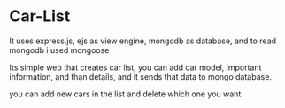 # Car-List
It uses express.js, ejs as view engine, mongodb as database, and to read mongodb i used mongoose

Its simple web that creates car list, you can add car model, important information, and than details, and it sends that data to mongo database.

you can add new cars in the list and delete which one you want
